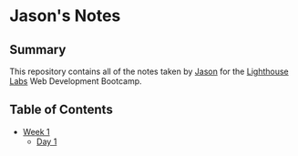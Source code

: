 # Jason's Notes

## Summary 

This repository contains all of the notes taken by [Jason](https://github.com/lighthouse-gary) for the [Lighthouse Labs](https://web.compass.lighthouselabs.ca/) Web Development Bootcamp.

## Table of Contents
* [Week 1](/Week_1)
  * [Day 1](/Week_1/Day_1)